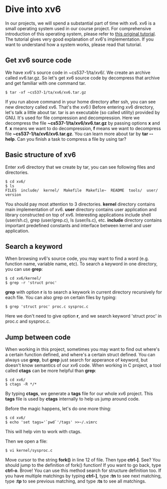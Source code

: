 # Dive into xv6

In our projects, we will spend a substantial part of time with xv6. xv6 is a small operating system used in our course project. For comprehensive introduction of this operating system, please refer to [this original tutorial](https://pdos.csail.mit.edu/6.828/2012/xv6/book-rev7.pdf). The tutorial gives very good explanation of xv6's implementation. If you want to understand how a system works, please read that tutorial.

## Get xv6 source code
We have xv6's source code in ~cs537-1/ta/xv6/. We create an archive called xv6.tar.gz. So let's get xv6 source code by decompress that archive and get familiar with one command tar.

```shell
$ tar -xf ~cs537-1/ta/xv6/xv6.tar.gz
```

If you run above command in your home directory after ssh, you can see new directory called xv6. That's the xv6:) Before entering xv6 directory, let's talk a little about tar. tar is an executable (so called utility) provided by GNU. It's used for file compression and decompression. Here we decompress the file **~cs537-1/ta/xv6/xv6.tar.gz** by passing options **x** and **f**. **x** means we want to do decompression, **f** means we want to decompress file **~cs537-1/ta/xv6/xv6.tar.gz**. You can learn more about tar by **tar --help**. Can you finish a task to compress a file by using tar?

## Basic structure of xv6
Enter xv6 directory that we create by tar, you can see following files and directories. 

```shell
$ cd xv6/
$ ls
FILES  include/  kernel/  Makefile  Makefile~  README  tools/  user/  version
```

You should pay most attention to 3 directories. **kernel** directory contains main implementation of xv6. **user** directory contains user application and library constructed on top of xv6. Interesting applications include shell (user/sh.c), grep (user/grep.c), ls (user/ls.c), etc. **include** directory contains important predefined constants and interface between kernel and user application.

## Search a keyword
When browsing xv6's source code, you may want to find a word (e.g. function name, variable name, etc). To search a keyword in one directory, you can use **grep**:

```shell
$ cd xv6/kernel/
$ grep -r 'struct proc'
```

**grep** with option **r** is to search a keywork in current directory recursively for each file. You can also grep on certain files by typing:

```shell
$ grep 'struct proc' proc.c sysproc.c
```

Here we don't need to give option **r**, and we search keyword 'struct proc' in proc.c and sysproc.c.

## Jump between code
When working in this project, sometimes you may want to find out where's a certain function defined, and where's a certain struct defined. You can always use **grep**, but **grep** just search for apperance of keyword, but doesn't know semantics of our xv6 code. When working in C project, a tool called **ctags** can be more helpful than **grep**:

```shell
$ cd xv6/
$ ctags -R */*
```

By typing **ctags**, we generate a **tags** file for our whole xv6 project. This **tags** file is used by **ctags** internally to help us jump around code.

Before the magic happens, let's do one more thing:

```shell
$ cd xv6/
$ echo 'set tags='`pwd`'/tags' >>~/.vimrc
```

This will help vim to work with ctags.

Then we open a file:

```shell
$ vi kernel/sysproc.c
```

Move cursor to the string **fork()** in line 12 of file. Then type **ctrl-]**. See? You should jump to the definition of fork() function! If you want to go back, type **ctrl-o**. Brove! You can use this method search for structure definition too. If you have multiple matchings by typing **ctrl-]**, type **:tn** to see next matching, type **:tp** to see previous matching, and type **:ts** to see all matchings.

